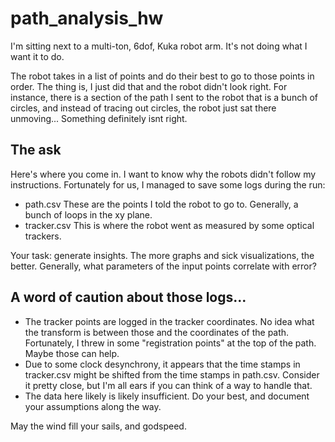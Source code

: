 # path_analysis_hw
I'm sitting next to a multi-ton, 6dof, Kuka robot arm. It's not doing what I want it to do.

The robot takes in a list of points and do their best to go to those points in order. The thing is, I just did that and the robot didn't look right. For instance, there is a section of the path I sent to the robot that is a bunch of circles, and instead of tracing out circles, the robot just sat there unmoving... Something definitely isnt right. 

## The ask
Here's where you come in. I want to know why the robots didn't follow my instructions. Fortunately for us, I managed to save some logs during the run:
 - path.csv These are the points I told the robot to go to. Generally, a bunch of loops in the xy plane. 
 - tracker.csv This is where the robot went as measured by some optical trackers. 

Your task: generate insights. The more graphs and sick visualizations, the better. Generally, what parameters of the input points correlate with error? 

## A word of caution about those logs...
 - The tracker points are logged in the tracker coordinates. No idea what the transform is between those and the coordinates of the path. Fortunately, I threw in some "registration points" at the top of the path. Maybe those can help.
 - Due to some clock desynchrony, it appears that the time stamps in tracker.csv might be shifted from the time stamps in path.csv. Consider it pretty close, but I'm all ears if you can think of a way to handle that. 
 - The data here likely is likely insufficient. Do your best, and document your assumptions along the way. 

May the wind fill your sails, and godspeed.
